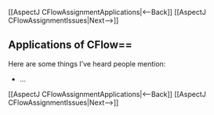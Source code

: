 [[AspectJ CFlowAssignmentApplications|<--Back]] [[AspectJ CFlowAssignmentIssues|Next-->]]

## Applications of CFlow==
Here are some things I’ve heard people mention:
* …

[[AspectJ CFlowAssignmentApplications|<--Back]] [[AspectJ CFlowAssignmentIssues|Next-->]]